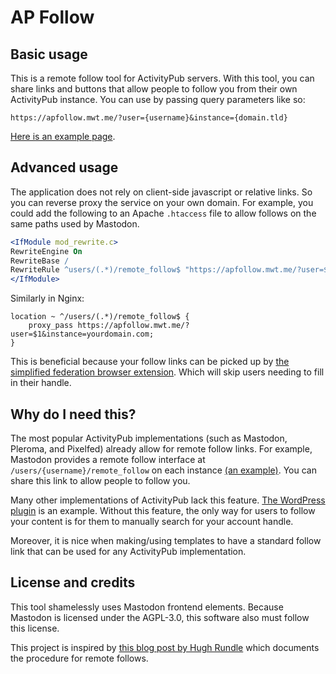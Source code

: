 # AP Follow

## Basic usage

This is a remote follow tool for ActivityPub servers. With this tool, you can share links and buttons that allow people to follow you from their own ActivityPub instance. You can use by passing query parameters like so:

`https://apfollow.mwt.me/?user={username}&instance={domain.tld}`

[Here is an example page](https://apfollow.mwt.me/?user=mwt&instance=mathstodon.xyz).


## Advanced usage

The application does not rely on client-side javascript or relative links. So you can reverse proxy the service on your own domain. For example, you could add the following to an Apache `.htaccess` file to allow follows on the same paths used by Mastodon.

```apache
<IfModule mod_rewrite.c>
RewriteEngine On
RewriteBase /
RewriteRule ^users/(.*)/remote_follow$ "https://apfollow.mwt.me/?user=$1&instance=yourdomain.com" [P,L]
</IfModule>
```
Similarly in Nginx:
```nginx
location ~ ^/users/(.*)/remote_follow$ {
    proxy_pass https://apfollow.mwt.me/?user=$1&instance=yourdomain.com;
}
```

This is beneficial because your follow links can be picked up by [the simplified federation browser extension](https://github.com/rugk/mastodon-simplified-federation/). Which will skip users needing to fill in their handle. 


## Why do I need this?

The most popular ActivityPub implementations (such as Mastodon, Pleroma, and Pixelfed) already allow for remote follow links. For example, Mastodon provides a remote follow interface at `/users/{username}/remote_follow` on each instance [(an example)](https://mathstodon.xyz/users/mwt/remote_follow). You can share this link to allow people to follow you.

Many other implementations of ActivityPub lack this feature. [The WordPress plugin](https://github.com/pfefferle/wordpress-activitypub) is an example. Without this feature, the only way for users to follow your content is for them to manually search for your account handle.

Moreover, it is nice when making/using templates to have a standard follow link that can be used for any ActivityPub implementation.


## License and credits

This tool shamelessly uses Mastodon frontend elements. Because Mastodon is licensed under the AGPL-3.0, this software also must follow this license.

This project is inspired by [this blog post by Hugh Rundle](https://www.hughrundle.net/how-to-implement-remote-following-for-your-activitypub-project/) which documents the procedure for remote follows.
